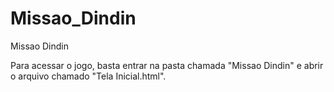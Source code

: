 # Missao_Dindin
Missao Dindin 

Para acessar o jogo, basta entrar na pasta chamada "Missao Dindin" e abrir o arquivo chamado "Tela Inicial.html".


